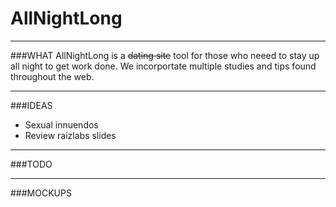 # AllNightLong
_____________________________________________________________________________________
###WHAT
AllNightLong is a ~~dating site~~ tool for those who neeed to stay up all night 
to get work done. We incorportate multiple studies and tips found throughout the web. 
_____________________________________________________________________________________
###IDEAS
* Sexual innuendos
* Review raizlabs slides

_____________________________________________________________________________________
###TODO

_____________________________________________________________________________________
###MOCKUPS

